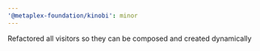 ```yaml
---
'@metaplex-foundation/kinobi': minor
---
```


Refactored all visitors so they can be composed and created dynamically
